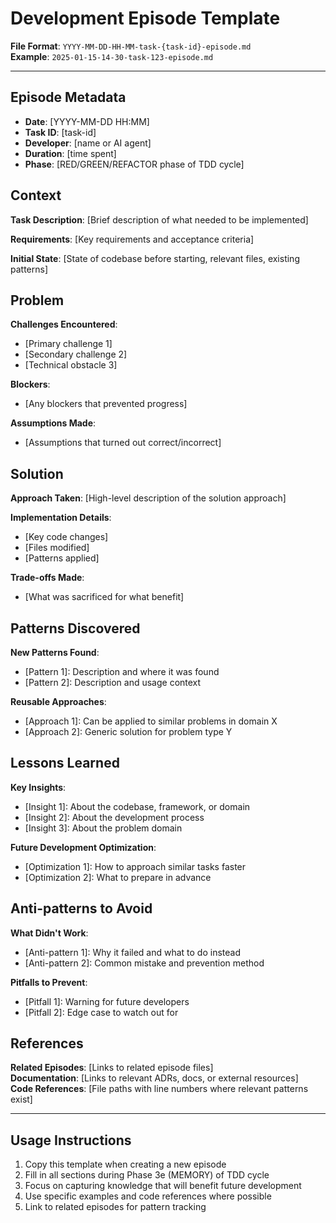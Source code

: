 # Development Episode Template

**File Format**: `YYYY-MM-DD-HH-MM-task-{task-id}-episode.md`  
**Example**: `2025-01-15-14-30-task-123-episode.md`

---

## Episode Metadata

- **Date**: [YYYY-MM-DD HH:MM]
- **Task ID**: [task-id]
- **Developer**: [name or AI agent]
- **Duration**: [time spent]
- **Phase**: [RED/GREEN/REFACTOR phase of TDD cycle]

## Context

**Task Description**: 
[Brief description of what needed to be implemented]

**Requirements**: 
[Key requirements and acceptance criteria]

**Initial State**: 
[State of codebase before starting, relevant files, existing patterns]

## Problem

**Challenges Encountered**:
- [Primary challenge 1]
- [Secondary challenge 2]
- [Technical obstacle 3]

**Blockers**:
- [Any blockers that prevented progress]

**Assumptions Made**:
- [Assumptions that turned out correct/incorrect]

## Solution

**Approach Taken**:
[High-level description of the solution approach]

**Implementation Details**:
- [Key code changes]
- [Files modified]
- [Patterns applied]

**Trade-offs Made**:
- [What was sacrificed for what benefit]

## Patterns Discovered

**New Patterns Found**:
- [Pattern 1]: Description and where it was found
- [Pattern 2]: Description and usage context

**Reusable Approaches**:
- [Approach 1]: Can be applied to similar problems in domain X
- [Approach 2]: Generic solution for problem type Y

## Lessons Learned

**Key Insights**:
- [Insight 1]: About the codebase, framework, or domain
- [Insight 2]: About the development process
- [Insight 3]: About the problem domain

**Future Development Optimization**:
- [Optimization 1]: How to approach similar tasks faster
- [Optimization 2]: What to prepare in advance

## Anti-patterns to Avoid

**What Didn't Work**:
- [Anti-pattern 1]: Why it failed and what to do instead
- [Anti-pattern 2]: Common mistake and prevention method

**Pitfalls to Prevent**:
- [Pitfall 1]: Warning for future developers
- [Pitfall 2]: Edge case to watch out for

## References

**Related Episodes**: [Links to related episode files]  
**Documentation**: [Links to relevant ADRs, docs, or external resources]  
**Code References**: [File paths with line numbers where relevant patterns exist]

---

## Usage Instructions

1. Copy this template when creating a new episode
2. Fill in all sections during Phase 3e (MEMORY) of TDD cycle  
3. Focus on capturing knowledge that will benefit future development
4. Use specific examples and code references where possible
5. Link to related episodes for pattern tracking